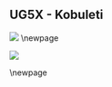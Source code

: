 ## UG5X - Kobuleti
![](https://raw.githubusercontent.com/gavinedwards/jsw_kneeboards/master/media/approachURMO.jpg)
\newpage

![](https://raw.githubusercontent.com/gavinedwards/jsw_kneeboards/master/media/chartURMO.jpg)

\newpage
